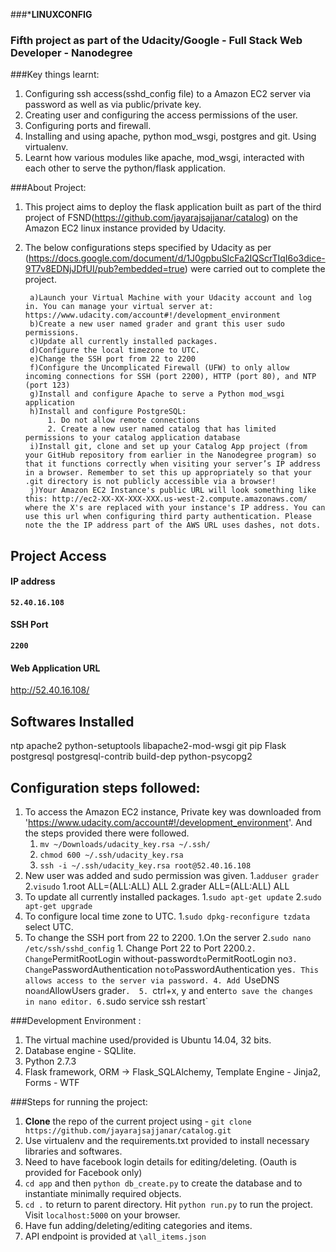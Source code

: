 ###*******************LINUXCONFIG******************

###             Fifth project as part of the Udacity/Google - Full Stack Web Developer - Nanodegree
 
###Key things learnt:
1. Configuring ssh access(sshd_config file) to a Amazon EC2 server via password as well as via public/private key.
2. Creating user and configuring the access permissions of the user.
3. Configuring ports and firewall.
4. Installing and using apache, python mod_wsgi, postgres and git. Using virtualenv. 
5. Learnt how various modules like apache, mod_wsgi, interacted with each other to serve the python/flask application. 


###About Project:
1. This project aims to deploy the flask application built as part of the third project of FSND(https://github.com/jayarajsajjanar/catalog) on the Amazon EC2 linux instance provided by Udacity. 
2. The below configurations steps specified by Udacity as per (https://docs.google.com/document/d/1J0gpbuSlcFa2IQScrTIqI6o3dice-9T7v8EDNjJDfUI/pub?embedded=true) were carried out to complete the project. 

	    a)Launch your Virtual Machine with your Udacity account and log in. You can manage your virtual server at: https://www.udacity.com/account#!/development_environment
	    b)Create a new user named grader and grant this user sudo permissions.
	    c)Update all currently installed packages.
	    d)Configure the local timezone to UTC.
	    e)Change the SSH port from 22 to 2200
    	f)Configure the Uncomplicated Firewall (UFW) to only allow incoming connections for SSH (port 2200), HTTP (port 80), and NTP (port 123)
    	g)Install and configure Apache to serve a Python mod_wsgi application
    	h)Install and configure PostgreSQL:
    		1. Do not allow remote connections
    		2. Create a new user named catalog that has limited permissions to your catalog application database
    	i)Install git, clone and set up your Catalog App project (from your GitHub repository from earlier in the Nanodegree program) so that it functions correctly when visiting your server’s IP address in a browser. Remember to set this up appropriately so that your .git directory is not publicly accessible via a browser!
    	j)Your Amazon EC2 Instance's public URL will look something like this: http://ec2-XX-XX-XXX-XXX.us-west-2.compute.amazonaws.com/ where the X's are replaced with your instance's IP address. You can use this url when configuring third party authentication. Please note the the IP address part of the AWS URL uses dashes, not dots.

## Project Access
#### IP address

**`52.40.16.108`**

#### SSH Port

**`2200`**

#### Web Application URL

http://52.40.16.108/  

## Softwares Installed

ntp apache2 python-setuptools libapache2-mod-wsgi git pip Flask postgresql postgresql-contrib build-dep python-psycopg2 

## Configuration steps followed:

1. To access the Amazon EC2 instance, Private key was downloaded from 'https://www.udacity.com/account#!/development_environment'. And the steps provided there were followed. 
	1. `mv ~/Downloads/udacity_key.rsa ~/.ssh/`
	2. `chmod 600 ~/.ssh/udacity_key.rsa`
	3. `ssh -i ~/.ssh/udacity_key.rsa root@52.40.16.108`
2. New user was added and sudo permission was given. 
	1.`adduser grader`
	2.`visudo` 
		1.root ALL=(ALL:ALL) ALL
    	2.grader ALL=(ALL:ALL) ALL
3. To update all currently installed packages.
	1.`sudo apt-get update`
	2.`sudo apt-get upgrade`
4. To configure local time zone to UTC.
	1.`sudo dpkg-reconfigure tzdata` select UTC.
5. To change the SSH port from 22 to 2200.
	1.On the server 
	2.`sudo nano /etc/ssh/sshd_config` 
		1. Change Port 22 to Port 2200.`
		2. Change `PermitRootLogin without-password` to `PermitRootLogin no`
		3. Change `PasswordAuthentication no` to `PasswordAuthentication yes`. This allows access to the server via password.
		4. Add `UseDNS no` and `AllowUsers grader`. 
		5. `ctrl+x, y and enter` to save the changes in nano editor.
		6. `sudo service ssh restart`







###Development Environment :
1. The virtual machine used/provided is Ubuntu 14.04, 32 bits.
2. Database engine - SQLlite.
3. Python 2.7.3
4. Flask framework, ORM -> Flask_SQLAlchemy, Template Engine - Jinja2, Forms - WTF

###Steps for running the project:
1. **Clone** the repo of the current project using - `git clone https://github.com/jayarajsajjanar/catalog.git` 
2.  Use virtualenv and the requirements.txt provided to install necessary libraries and softwares.
3.  Need to have facebook login details for editing/deleting. (Oauth is provided for Facebook only)
2. `cd app` and then  `python db_create.py` to create the database and to instantiate minimally required objects.
3. `cd .` to return to parent directory. Hit `python run.py` to run the project. Visit `localhost:5000` on your browser.
4.  Have fun adding/deleting/editing categories and items.
5.  API endpoint is provided at `\all_items.json`

      

